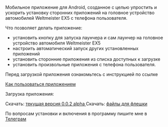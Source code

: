 Мобильное приложение для Android, созданное с целью упростить и ускорить установку сторонних приложений на головное устройство автомобилей Weltmeister EX5 с телефона пользователя.

Что позволяет делать приложение:
- установить кнопку для запуска лаунчера и сам лаунчер на головное устройство автомобиля Weltmeister EX5
- настроить автоматический запуск других установленных приложений
- установить сторонние приложения из списка доступных к загрузке
- установить произвольные приложения с телефона пользователя.

Перед загрузкой приложения ознакомьтесь с инструкцией по ссылке

<a href="https://github.com/PerseusXR/wm/wiki/%D0%9A%D0%B0%D0%BA-%D0%BF%D0%BE%D0%BB%D1%8C%D0%B7%D0%BE%D0%B2%D0%B0%D1%82%D1%8C%D1%81%D1%8F-%D0%BF%D1%80%D0%B8%D0%BB%D0%BE%D0%B6%D0%B5%D0%BD%D0%B8%D0%B5%D0%BC">Как пользоваться приложением</a>

Загрузка приложения:

Скачать: <a href="https://github.com/PerseusXR/wm/releases/download/v0.0.2-alpha/wm_helper_0_0_2_a.apk">текущая версия 0.0.2 alpha </a>
Скачать: <a href="https://github.com/PerseusXR/wm/releases/download/v0.0.2-alpha/ADB-FAT32.zip"> файлы для флешки</a>

По вопросам установки и включения в программу пишите мне в <a href="https://t.me/kirkokuev">Телеграм</a>
